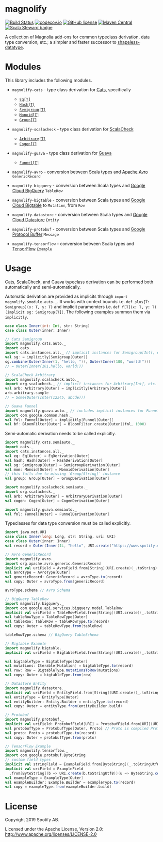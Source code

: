 magnolify
=========

[![Build Status](https://travis-ci.org/spotify/magnolify.svg?branch=master)](https://travis-ci.org/spotify/magnolify)
[![codecov.io](https://codecov.io/github/spotify/magnolify/coverage.svg?branch=master)](https://codecov.io/github/spotify/magnolify?branch=master)
[![GitHub license](https://img.shields.io/github/license/spotify/magnolify.svg)](./LICENSE)
[![Maven Central](https://img.shields.io/maven-central/v/com.spotify/magnolify-shared_2.13.svg)](https://maven-badges.herokuapp.com/maven-central/com.spotify/magnolify-shared_2.13)
[![Scala Steward badge](https://img.shields.io/badge/Scala_Steward-helping-brightgreen.svg?style=flat&logo=data:image/png;base64,iVBORw0KGgoAAAANSUhEUgAAAA4AAAAQCAMAAAARSr4IAAAAVFBMVEUAAACHjojlOy5NWlrKzcYRKjGFjIbp293YycuLa3pYY2LSqql4f3pCUFTgSjNodYRmcXUsPD/NTTbjRS+2jomhgnzNc223cGvZS0HaSD0XLjbaSjElhIr+AAAAAXRSTlMAQObYZgAAAHlJREFUCNdNyosOwyAIhWHAQS1Vt7a77/3fcxxdmv0xwmckutAR1nkm4ggbyEcg/wWmlGLDAA3oL50xi6fk5ffZ3E2E3QfZDCcCN2YtbEWZt+Drc6u6rlqv7Uk0LdKqqr5rk2UCRXOk0vmQKGfc94nOJyQjouF9H/wCc9gECEYfONoAAAAASUVORK5CYII=)](https://scala-steward.org)

A collection of [Magnolia](https://github.com/propensive/magnolia) add-ons for common typeclass derivation, data type conversion, etc.; a simpler and faster successor to [shapeless-datatype](https://github.com/nevillelyh/shapeless-datatype).

# Modules

This library includes the following modules.

- `magnolify-cats` - type class derivation for [Cats](https://github.com/typelevel/cats), specifically
  - [`Eq[T]`](https://typelevel.org/cats/api/cats/kernel/Eq.html)
  - [`Hash[T]`](https://typelevel.org/cats/api/cats/kernel/Hash.html)
  - [`Semigroup[T]`](https://typelevel.org/cats/api/cats/kernel/Semigroup.html)
  - [`Monoid[T]`](https://typelevel.org/cats/api/cats/kernel/Monoid.html)
  - [`Group[T]`](https://typelevel.org/cats/api/cats/kernel/Group.html)
- `magnolify-scalacheck` - type class derivation for [ScalaCheck](https://github.com/typelevel/scalacheck)
  - [`Arbitrary[T]`](https://github.com/typelevel/scalacheck/blob/master/doc/UserGuide.md#universally-quantified-properties)
  - [`Cogen[T]`](https://github.com/typelevel/scalacheck/blob/master/src/main/scala/org/scalacheck/Cogen.scala)
- `magnolify-guava` - type class derivation for [Guava](https://guava.dev)
  - [`Funnel[T]`](https://guava.dev/releases/snapshot-jre/api/docs/com/google/common/hash/Funnel.html)

- `magnolify-avro` - conversion between Scala types and [Apache Avro](https://github.com/apache/avro) `GenericRecord`
- `magnolify-bigquery` - conversion between Scala types and [Google Cloud BigQuery](https://cloud.google.com/bigquery/) `TableRow`
- `magnolify-bigtable` - conversion between Scala types and [Google Cloud Bigtable](https://cloud.google.com/bigtable) to `Mutation`, from `Row`
- `magnolify-datastore` - conversion between Scala types and [Google Cloud Datastore](https://cloud.google.com/datastore/) `Entity`
- `magnolify-protobuf` - conversion between Scala types and [Google Protocol Buffer](https://developers.google.com/protocol-buffers/docs/overview) `Message`
- `magnolify-tensorflow` - conversion between Scala types and [TensorFlow](https://www.tensorflow.org/) `Example`

# Usage

Cats, ScalaCheck, and Guava typeclass derivation can be performed both automatically and semi-automatically.

Automatic derivation are provided as implicits through `import magnolify.$module.auto._`.  It works with context bounds i.e. `def plus[T: Semigroup](x: T, y: T)` and implicit paramemters i.e. `def f[T](x: T, y: T)(implicit sg: Semigroup[T])`. The following examples summon them via `implicitly`.

```scala
case class Inner(int: Int, str: String)
case class Outer(inner: Inner)

// Cats Semigroup
import magnolify.cats.auto._
import cats._
import cats.instances.all._ // implicit instances for Semigroup[Int], etc.
val sg: = implicitly[Semigroup[Outer]]
sg.combine(Outer(Inner(1, "hello, ")), Outer(Inner(100, "world!")))
// = Outer(Inner(101,hello, world!))

// ScalaCheck Arbitrary
import magnolify.scalacheck.auto._
import org.scalacheck._ // implicit instances for Arbitrary[Int], etc.
val arb: Arbitrary[Outer] = implicitly[Arbitrary[Outer]]
arb.arbitrary.sample
// = Some(Outer(Inter(12345, abcde)))

// Guava Funnel
import magnolify.guava.auto._ // includes implicit instances for Funnel[Int], etc.
import com.google.common.hash._
val fnl: Funnel[Outer] = implicitly[Funnel[Outer]]
val bf: BloomFilter[Outer] = BloomFilter.create[Outer](fnl, 1000)
```

Semi-automatic derivation needs to be called explicitly.

```scala
import magnolify.cats.semiauto._
import cats._
import cats.instances.all._
val eq: Eq[Outer] = EqDerivation[Outer]
val hash: Hash[Outer] = HashDerivation[Outer]
val sg: Semigroup[Outer] = SemigroupDerivation[Outer]
val mon: Monoid[Outer] = MonoidDerivation[Outer]
// this fails due to missing `Group[String]` instance
val group: Group[Outer] = GroupDerivation[Outer]

import magnolify.scalacheck.semiauto._
import org.scalacheck._
val arb: Arbitrary[Outer] = ArbitraryDerivation[Outer]
val cogen: Cogen[Outer] = CogenDerivation[Outer]

import magnolify.guava.semiauto._
val fnl: Funnel[Outer] = FunnelDerivation[Outer]
```

Typeclasses for data type conversion must be called explicitly.

```scala
import java.net.URI
case class Inner(long: Long, str: String, uri: URI)
case class Outer(inner: Inner)
val record = Outer(Inner(1L, "hello", URI.create("https://www.spotify.com")))

// Avro GenericRecord
import magnolify.avro._
import org.apache.avro.generic.GenericRecord
implicit val uriField = AvroField.from[String](URI.create)(_.toString) // custom field type
val avroType = AvroType[Outer]
val genericRecord: GenericRecord = avroType.to(record)
val copy: Outer = avroType.from(genericRecord)

avroType.schema // Avro Schema

// BigQuery TableRow
import magnolify.bigquery._
import com.google.api.services.bigquery.model.TableRow
implicit val uriField = TableRowField.from[String](URI.create)(_.toString) // custom field type
val tableRowType = TableRowType[Outer]
val tableRow: TableRow = tableRowType.to(record)
val copy: Outer = tableRowType.from(tableRow)

tableRowType.schema // BigQuery TableSchema

// Bigtable Example
import magnolify.bigtable._
implicit val uriField = BigtableField.from[String](URI.create)(_.toString)

val bigtableType = BigtableType[Outer]
val mutations: Iterable[Mutation] = bigtableType.to(record)
val row: Row = BigtableType.mutationsToRow(mutations)
val copy: Outer = bigtableType.from(row)

// Datastore Entity
import magnolify.datastore._
implicit val uriField = EntityField.from[String](URI.create)(_.toString) // custom field type
val entityType = EntityType[Outer]
val entityBuilder: Entity.Builder = entityType.to(record)
val copy: Outer = entityType.from(entityBuilder.build)

// Protobuf
import magnolify.protobuf._
implicit val uriField: ProtobufField[URI] = ProtobufField.from[URI](URI.create)(_.toString)
val protobufType = ProtobufType[Outer, Proto] // Proto is compiled Protobuf Message
val proto: Proto = protobufType.to(record)
val copy: Outer = protobufType.from(proto)

// TensorFlow Example
import magnolify.tensorflow._
import com.google.protobuf.ByteString
// custom field types
implicit val stringField = ExampleField.from[ByteString](_.toStringUtf8)(ByteString.copyFromUtf8)
implicit val uriField = ExampleField
  .from[ByteString](b => URI.create(b.toStringUtf8))(u => ByteString.copyFromUtf8(u.toString))
val exampleType = ExampleType[Outer]
val exampleBuilder: Example.Builder = exampleType.to(record)
val copy = exampleType.from(exampleBuilder.build)
```

# License

Copyright 2019 Spotify AB.

Licensed under the Apache License, Version 2.0: http://www.apache.org/licenses/LICENSE-2.0
